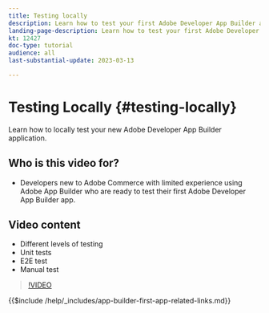 ```yaml
---
title: Testing locally
description: Learn how to test your first Adobe Developer App Builder app.
landing-page-description: Learn how to test your first Adobe Developer App Builder app.
kt: 12427
doc-type: tutorial
audience: all
last-substantial-update: 2023-03-13

---
```


# Testing Locally {#testing-locally}

Learn how to locally test your new Adobe Developer App Builder application.

## Who is this video for?

* Developers new to Adobe Commerce with limited experience using Adobe App Builder who are ready to test their first Adobe Developer App Builder app.

## Video content

* Different levels of testing
* Unit tests
* E2E test
* Manual test

>[!VIDEO](https://video.tv.adobe.com/v/3416594)

{{$include /help/_includes/app-builder-first-app-related-links.md}}
